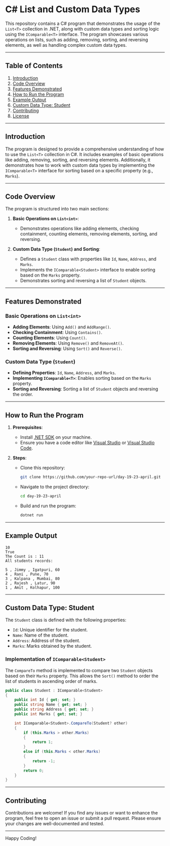 # C# List and Custom Data Types

This repository contains a C# program that demonstrates the usage of the `List<T>` collection in .NET, along with custom data types and sorting logic using the `IComparable<T>` interface. The program showcases various operations on lists, such as adding, removing, sorting, and reversing elements, as well as handling complex custom data types.

---

## Table of Contents

1. [Introduction](#introduction)
2. [Code Overview](#code-overview)
3. [Features Demonstrated](#features-demonstrated)
4. [How to Run the Program](#how-to-run-the-program)
5. [Example Output](#example-output)
6. [Custom Data Type: Student](#custom-data-type-student)
7. [Contributing](#contributing)
8. [License](#license)

---

## Introduction

The program is designed to provide a comprehensive understanding of how to use the `List<T>` collection in C#. It includes examples of basic operations like adding, removing, sorting, and reversing elements. Additionally, it demonstrates how to work with custom data types by implementing the `IComparable<T>` interface for sorting based on a specific property (e.g., `Marks`).

---

## Code Overview

The program is structured into two main sections:

1. **Basic Operations on `List<int>`**:
   - Demonstrates operations like adding elements, checking containment, counting elements, removing elements, sorting, and reversing.
   
2. **Custom Data Type (`Student`) and Sorting**:
   - Defines a `Student` class with properties like `Id`, `Name`, `Address`, and `Marks`.
   - Implements the `IComparable<Student>` interface to enable sorting based on the `Marks` property.
   - Demonstrates sorting and reversing a list of `Student` objects.

---

## Features Demonstrated

### Basic Operations on `List<int>`
- **Adding Elements**: Using `Add()` and `AddRange()`.
- **Checking Containment**: Using `Contains()`.
- **Counting Elements**: Using `Count()`.
- **Removing Elements**: Using `Remove()` and `RemoveAt()`.
- **Sorting and Reversing**: Using `Sort()` and `Reverse()`.

### Custom Data Type (`Student`)
- **Defining Properties**: `Id`, `Name`, `Address`, and `Marks`.
- **Implementing `IComparable<T>`**: Enables sorting based on the `Marks` property.
- **Sorting and Reversing**: Sorting a list of `Student` objects and reversing the order.

---

## How to Run the Program

1. **Prerequisites**:
   - Install [.NET SDK](https://dotnet.microsoft.com/download) on your machine.
   - Ensure you have a code editor like [Visual Studio](https://visualstudio.microsoft.com/) or [Visual Studio Code](https://code.visualstudio.com/).

2. **Steps**:
   - Clone this repository:
     ```bash
     git clone https://github.com/your-repo-url/day-19-23-april.git
     ```
   - Navigate to the project directory:
     ```bash
     cd day-19-23-april
     ```
   - Build and run the program:
     ```bash
     dotnet run
     ```

---

## Example Output

```plaintext
10
True
The Count is : 11
All students records: 

5 , Jimmy , Igatpuri, 60
4 , Rani , Pune, 70
3 , Kalpana , Mumbai, 80
2 , Rajesh , Latur, 90
1 , Amit , Kolhapur, 100
```

---

## Custom Data Type: Student

The `Student` class is defined with the following properties:
- `Id`: Unique identifier for the student.
- `Name`: Name of the student.
- `Address`: Address of the student.
- `Marks`: Marks obtained by the student.

### Implementation of `IComparable<Student>`

The `CompareTo` method is implemented to compare two `Student` objects based on their `Marks` property. This allows the `Sort()` method to order the list of students in ascending order of marks.

```csharp
public class Student : IComparable<Student>
{
    public int Id { get; set; }
    public string Name { get; set; }
    public string Address { get; set; }
    public int Marks { get; set; }

    int IComparable<Student>.CompareTo(Student? other)
    {
        if (this.Marks > other.Marks)
        {
            return 1;
        }
        else if (this.Marks < other.Marks)
        {
            return -1;
        }
        return 0;
    }
}
```

---

## Contributing

Contributions are welcome! If you find any issues or want to enhance the program, feel free to open an issue or submit a pull request. Please ensure your changes are well-documented and tested.

---

Happy Coding!
